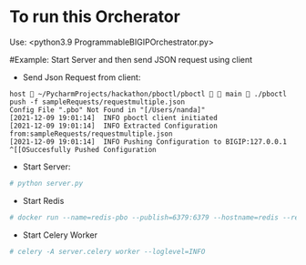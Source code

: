 # To run this Orcherator 
Use: <python3.9 ProgrammableBIGIPOrchestrator.py>


#Example:
Start Server and then send JSON request using client
- Send Json Request from client:
```
host  ~/PycharmProjects/hackathon/pboctl/pboctl   main  ./pboctl push -f sampleRequests/requestmultiple.json
Config File ".pbo" Not Found in "[/Users/nanda]"
[2021-12-09 19:01:14]  INFO pboctl client initiated
[2021-12-09 19:01:14]  INFO Extracted Configuration from:sampleRequests/requestmultiple.json
[2021-12-09 19:01:14]  INFO Pushing Configuration to BIGIP:127.0.0.1
^[[OSuccesfully Pushed Configuration
```
- Start Server:
```sh
# python server.py
```
- Start Redis
```sh
# docker run --name=redis-pbo --publish=6379:6379 --hostname=redis --restart=on-failure --detach redis:latest
```
- Start Celery Worker
```sh
# celery -A server.celery worker --loglevel=INFO
```
